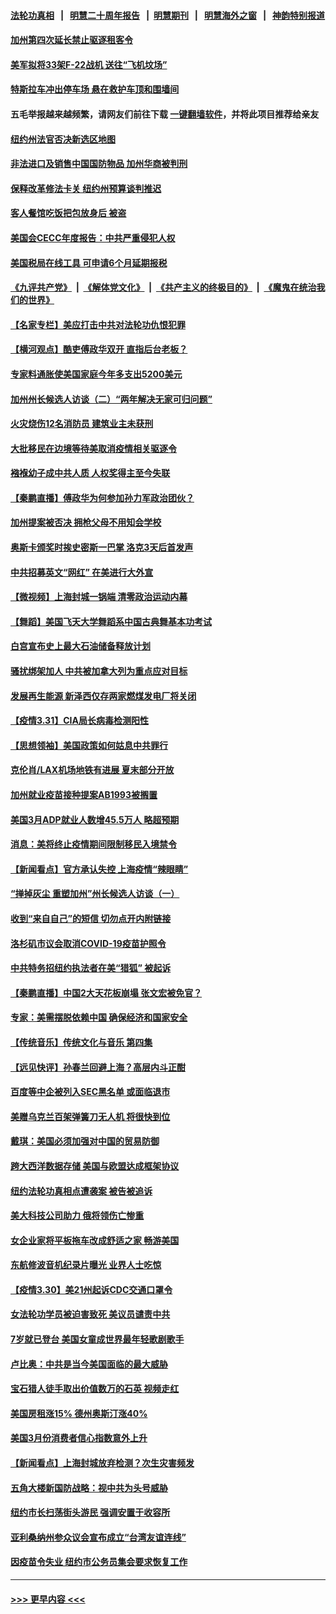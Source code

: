 #### [法轮功真相](https://github.com/gfw-breaker/truth/blob/master/README.md?t=0) &nbsp;&nbsp;|&nbsp;&nbsp; [明慧二十周年报告](https://github.com/gfw-breaker/mh-reports/blob/master/README.md?t=0) &nbsp;&nbsp;|&nbsp;&nbsp;[明慧期刊](https://github.com/gfw-breaker/mh-qikan) &nbsp;&nbsp;|&nbsp;&nbsp; [明慧海外之窗](https://github.com/gfw-breaker/mh-news/blob/master/README.md?t=0) &nbsp;&nbsp;|&nbsp;&nbsp; [神韵特别报道](https://github.com/gfw-breaker/mh-news/blob/master/shenyun.md?t=0)
#### [加州第四次延长禁止驱逐租客令](../pages/nsc412/n13688252.md?t=04011603) 
#### [美军拟将33架F-22战机 送往“飞机坟场”](../pages/nsc412/n13687965.md?t=04011603) 
#### [特斯拉车冲出停车场 悬在救护车顶和围墙间](../pages/nsc412/n13688109.md?t=04011603) 
#### 五毛举报越来越频繁，请网友们前往下载 [一键翻墙软件](https://github.com/gfw-breaker/ssr-accounts)，并将此项目推荐给亲友
#### [纽约州法官否决新选区地图](../pages/nsc412/n13687903.md?t=04011603) 
#### [非法进口及销售中国国防物品 加州华商被判刑](../pages/nsc412/n13687552.md?t=04011603) 
#### [保释改革修法卡关 纽约州预算谈判推迟](../pages/nsc412/n13687900.md?t=04011603) 
#### [客人餐馆吃饭把包放身后 被盗](../pages/nsc412/n13688025.md?t=04011603) 
#### [美国会CECC年度报告：中共严重侵犯人权](../pages/nsc412/n13687784.md?t=04011603) 
#### [美国税局在线工具 可申请6个月延期报税](../pages/nsc412/n13687685.md?t=04011603) 
#### [《九评共产党》](https://github.com/begood0513/9ping.md/blob/master/README.md) &nbsp;|&nbsp; [《解体党文化》](../../../../jtdwh.md/blob/master/README.md)  &nbsp;|&nbsp; [《共产主义的终极目的》](../../../../gczydzjmd.md/blob/master/README.md) &nbsp;|&nbsp; [《魔鬼在统治我们的世界》](../../../../mgztzwmdsj.md/blob/master/README.md) 
#### [【名家专栏】美应打击中共对法轮功仇恨犯罪](../pages/nsc412/n13683636.md?t=04011603) 
#### [【横河观点】酷吏傅政华双开 直指后台老板？](../pages/nsc412/n13687304.md?t=04011603) 
#### [专家料通胀使美国家庭今年多支出5200美元](../pages/nsc412/n13687367.md?t=04011603) 
#### [加州州长候选人访谈（二）“两年解决无家可归问题”](../pages/nsc412/n13687563.md?t=04011603) 
#### [火灾烧伤12名消防员 建筑业主未获刑](../pages/nsc412/n13687550.md?t=04011603) 
#### [大批移民在边境等待美取消疫情相关驱逐令](../pages/nsc412/n13687341.md?t=04011603) 
#### [襁褓幼子成中共人质 人权奖得主至今失联](../pages/nsc412/n13687423.md?t=04011603) 
#### [【秦鹏直播】傅政华为何参加孙力军政治团伙？](../pages/nsc412/n13687298.md?t=04011603) 
#### [加州提案被否决 拥枪父母不用知会学校](../pages/nsc412/n13687259.md?t=04011603) 
#### [奥斯卡颁奖时挨史密斯一巴掌 洛克3天后首发声](../pages/nsc412/n13687135.md?t=04011603) 
#### [中共招募英文“网红” 在美进行大外宣](../pages/nsc412/n13686907.md?t=04011603) 
#### [【微视频】上海封城一锅端 清零政治运动内幕](../pages/nsc412/n13686590.md?t=04011603) 
#### [【舞蹈】美国飞天大学舞蹈系中国古典舞基本功考试](../pages/nsc412/n13687107.md?t=04011603) 
#### [白宫宣布史上最大石油储备释放计划](../pages/nsc412/n13686959.md?t=04011603) 
#### [骚扰绑架加人 中共被加拿大列为重点应对目标](../pages/nsc412/n13684552.md?t=04011603) 
#### [发展再生能源 新泽西仅存两家燃煤发电厂将关闭](../pages/nsc412/n13686676.md?t=04011603) 
#### [【疫情3.31】CIA局长病毒检测阳性](../pages/nsc412/n13685504.md?t=04011603) 
#### [【思想领袖】美国政策如何姑息中共罪行](../pages/nsc412/n13654193.md?t=04011603) 
#### [克伦肖/LAX机场地铁有进展 夏末部分开放](../pages/nsc412/n13685449.md?t=04011603) 
#### [加州就业疫苗接种提案AB1993被搁置](../pages/nsc412/n13685064.md?t=04011603) 
#### [美国3月ADP就业人数增45.5万人 略超预期](../pages/nsc412/n13684903.md?t=04011603) 
#### [消息：美将终止疫情期间限制移民入境禁令](../pages/nsc412/n13684534.md?t=04011603) 
#### [【新闻看点】官方承认失控 上海疫情“辣眼睛”](../pages/nsc412/n13684412.md?t=04011603) 
#### [“掸掉灰尘 重塑加州”州长候选人访谈（一）](../pages/nsc412/n13684974.md?t=04011603) 
#### [收到“来自自己”的短信 切勿点开内附链接](../pages/nsc412/n13684787.md?t=04011603) 
#### [洛杉矶市议会取消COVID-19疫苗护照令](../pages/nsc412/n13684479.md?t=04011603) 
#### [中共特务招纽约执法者在美“猎狐” 被起诉](../pages/nsc412/n13684494.md?t=04011603) 
#### [【秦鹏直播】中国2大天花板崩塌 张文宏被免官？](../pages/nsc412/n13684435.md?t=04011603) 
#### [专家：美需摆脱依赖中国 确保经济和国家安全](../pages/nsc412/n13684518.md?t=04011603) 
#### [【传统音乐】传统文化与音乐 第四集](../pages/nsc412/n13684535.md?t=04011603) 
#### [【远见快评】孙春兰回避上海？高层内斗正酣](../pages/nsc412/n13684447.md?t=04011603) 
#### [百度等中企被列入SEC黑名单 或面临退市](../pages/nsc412/n13684166.md?t=04011603) 
#### [美赠乌克兰百架弹簧刀无人机 将很快到位](../pages/nsc412/n13684178.md?t=04011603) 
#### [戴琪：美国必须加强对中国的贸易防御](../pages/nsc412/n13684167.md?t=04011603) 
#### [跨大西洋数据存储 美国与欧盟达成框架协议](../pages/nsc412/n13684156.md?t=04011603) 
#### [纽约法轮功真相点遭袭案 被告被追诉](../pages/nsc412/n13682451.md?t=04011603) 
#### [美大科技公司助力 俄将领伤亡惨重](../pages/nsc412/n13683899.md?t=04011603) 
#### [女企业家将平板拖车改成舒适之家 畅游美国](../pages/nsc412/n13683035.md?t=04011603) 
#### [东航修波音机纪录片曝光 业界人士吃惊](../pages/nsc412/n13681599.md?t=04011603) 
#### [【疫情3.30】美21州起诉CDC交通口罩令](../pages/nsc412/n13681868.md?t=04011603) 
#### [女法轮功学员被迫害致死 美议员谴责中共](../pages/nsc412/n13682069.md?t=04011603) 
#### [7岁就已登台 美国女童成世界最年轻歌剧歌手](../pages/nsc412/n13682522.md?t=04011603) 
#### [卢比奥：中共是当今美国面临的最大威胁](../pages/nsc412/n13682531.md?t=04011603) 
#### [宝石猎人徒手取出价值数万的石英 视频走红](../pages/nsc412/n13682959.md?t=04011603) 
#### [美国房租涨15% 德州奥斯汀涨40%](../pages/nsc412/n13683015.md?t=04011603) 
#### [美国3月份消费者信心指数意外上升](../pages/nsc412/n13682469.md?t=04011603) 
#### [【新闻看点】上海封城放弃检测？次生灾害频发](../pages/nsc412/n13681738.md?t=04011603) 
#### [五角大楼新国防战略：视中共为头号威胁](../pages/nsc412/n13682512.md?t=04011603) 
#### [纽约市长扫荡街头游民 强调安置于收容所](../pages/nsc412/n13682460.md?t=04011603) 
#### [亚利桑纳州参众议会宣布成立“台湾友谊连线”](../pages/nsc412/n13682674.md?t=04011603) 
#### [因疫苗令失业 纽约市公务员集会要求恢复工作](../pages/nsc412/n13682391.md?t=04011603) 

----
#### [ >>> 更早内容 <<< ](../indexes/nsc412-earlier.md)
